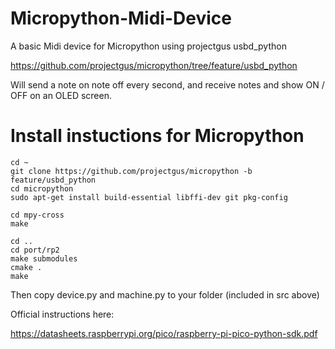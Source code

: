 # Micropython-Midi-Device
A basic Midi device for Micropython using projectgus usbd_python   

https://github.com/projectgus/micropython/tree/feature/usbd_python   

Will send a note on note off every second, and receive notes and show ON / OFF on an OLED screen.      

# Install instuctions for Micropython


```
cd ~
git clone https://github.com/projectgus/micropython -b feature/usbd_python
cd micropython
sudo apt-get install build-essential libffi-dev git pkg-config

cd mpy-cross
make

cd ..
cd port/rp2
make submodules
cmake .
make
```

Then copy device.py and machine.py to your folder (included in src above)    

Official instructions here:    

https://datasheets.raspberrypi.org/pico/raspberry-pi-pico-python-sdk.pdf

